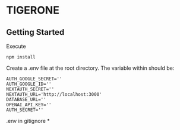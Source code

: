 # TIGERONE

## Getting Started

Execute
```
npm install

```

Create a .env file at the root directory. The variable within should be:

```
AUTH_GOOGLE_SECRET=''
AUTH_GOOGLE_ID=''
NEXTAUTH_SECRET=''
NEXTAUTH_URL='http://localhost:3000'
DATABASE_URL=''
OPENAI_API_KEY=''
AUTH_SECRET=''
```
.env in gitignore * 
